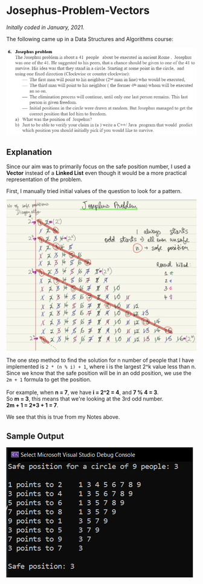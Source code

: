 # Josephus-Problem-Vectors
*Initally coded in January, 2021.*

The following came up in a Data Structures and Algorithms course:

![](https://github.com/bi-yotch/Josephus-Problem-Vectors/blob/main/TheProblem.png)

## Explanation
Since our aim was to primarily focus on the safe position number, I used a **Vector** instead of a **Linked List** even though it would be a more practical representation of the problem. 

First, I manually tried initial values of the question to look for a pattern.

![](https://github.com/bi-yotch/Josephus-Problem-Vectors/blob/main/Notes.jpeg)

The one step method to find the solution for n number of people that I have implemented is `2 * (n % i) + 1`, where i is the largest 2^k value less than n. Since we know that the safe position will be in an odd position, we use the `2m + 1` formula to get the position.\
\
For example, when **n = 7**, we have **i = 2^2 = 4**, and **7 % 4 = 3**.\
So **m = 3**, this means that we're looking at the 3rd odd number.\
**2m + 1 = 2\*3 + 1 = 7**.

We see that this is true from my Notes above.

## Sample Output
![](https://github.com/bi-yotch/Josephus-Problem-Vectors/blob/main/SampleOutput.png)
